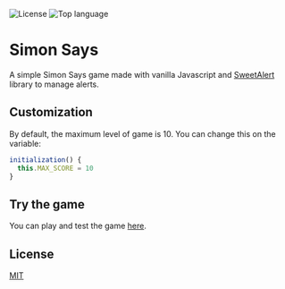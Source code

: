 ![License](https://img.shields.io/github/license/alanusse/simon-says)
![Top language](https://img.shields.io/github/languages/top/alanusse/simon-says)
# Simon Says
A simple Simon Says game made with vanilla Javascript and [SweetAlert](https://sweetalert.js.org/) library to manage alerts.

## Customization
By default, the maximum level of game is 10.
You can change this on the variable:
```javascript
initialization() {
  this.MAX_SCORE = 10
}
```

## Try the game
You can play and test the game [here](https://alanusse.github.io/simon-says/).

## License
[MIT](https://choosealicense.com/licenses/mit/)
